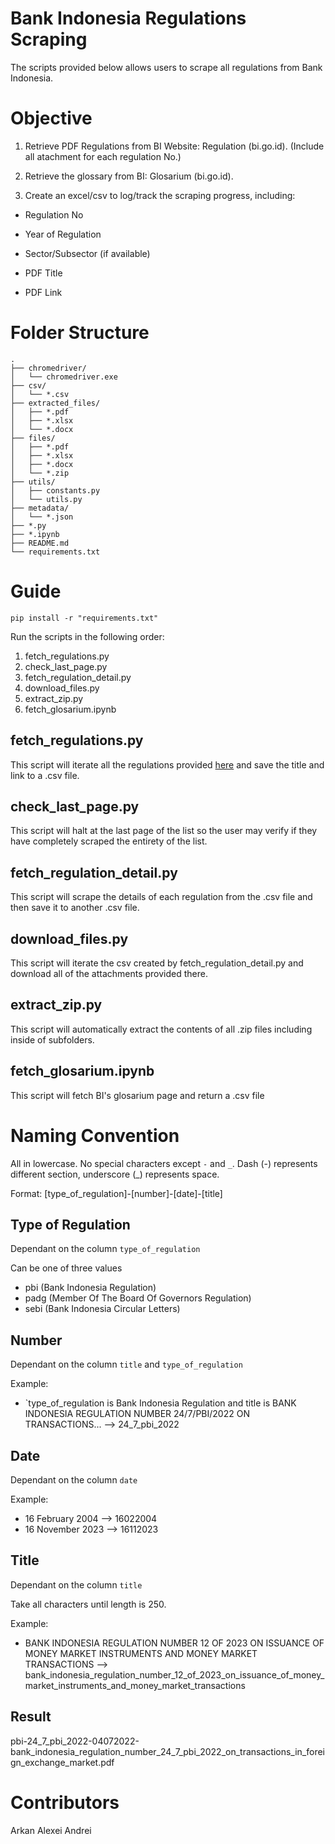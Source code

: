 # Bank Indonesia Regulations Scraping
The scripts provided below allows users to scrape all regulations from Bank Indonesia.

# Objective

1. Retrieve PDF Regulations from BI Website: Regulation (bi.go.id). (Include all atachment for each regulation No.)

2. Retrieve the glossary from BI: Glosarium (bi.go.id). 

3. Create an excel/csv to log/track the scraping progress, including: 

- Regulation No

- Year of Regulation

- Sector/Subsector (if available) 

- PDF Title

- PDF Link

# Folder Structure

```
.
├── chromedriver/
│   └── chromedriver.exe
├── csv/
│   └── *.csv
├── extracted_files/
│   ├── *.pdf
│   ├── *.xlsx
│   └── *.docx
├── files/
│   ├── *.pdf
│   ├── *.xlsx
│   ├── *.docx
│   └── *.zip
├── utils/
│   ├── constants.py
│   └── utils.py
├── metadata/
│   └── *.json
├── *.py
├── *.ipynb
├── README.md
└── requirements.txt
```

# Guide

`pip install -r "requirements.txt"`

Run the scripts in the following order:

1. fetch_regulations.py
2. check_last_page.py
3. fetch_regulation_detail.py
4. download_files.py
5. extract_zip.py
6. fetch_glosarium.ipynb

## fetch_regulations.py
This script will iterate all the regulations provided [here](https://www.bi.go.id/en/publikasi/peraturan/Default.aspx) and save the title and link to a .csv file.

## check_last_page.py
This script will halt at the last page of the list so the user may verify if they have completely scraped the entirety of the list.

## fetch_regulation_detail.py
This script will scrape the details of each regulation from the .csv file and then save it to another .csv file.

## download_files.py
This script will iterate the csv created by fetch_regulation_detail.py and download all of the attachments provided there.

## extract_zip.py
This script will automatically extract the contents of all .zip files including inside of subfolders.

## fetch_glosarium.ipynb
This script will fetch BI's glosarium page and return a .csv file

# Naming Convention

All in lowercase. No special characters except `-` and `_`. Dash (-) represents different section, underscore (_) represents space.

Format: [type_of_regulation]-[number]-[date]-[title]

## Type of Regulation

Dependant on the column `type_of_regulation`

Can be one of three values
- pbi (Bank Indonesia Regulation)
- padg (Member Of The Board Of Governors Regulation)
- sebi (Bank Indonesia Circular Letters)

## Number

Dependant on the column `title` and `type_of_regulation`

Example:
- `type_of_regulation is Bank Indonesia Regulation and title is BANK INDONESIA REGULATION NUMBER 24/7/PBI/2022 ON TRANSACTIONS... --> 24_7_pbi_2022

## Date
Dependant on the column `date`

Example:
- 16 February 2004 --> 16022004
- 16 November 2023 --> 16112023

## Title
Dependant on the column `title`

Take all characters until length is 250.

Example:
- BANK INDONESIA REGULATION NUMBER 12 OF 2023 ON ISSUANCE OF MONEY MARKET INSTRUMENTS AND MONEY MARKET TRANSACTIONS --> bank_indonesia_regulation_number_12_of_2023_on_issuance_of_money_market_instruments_and_money_market_transactions

## Result
pbi-24_7_pbi_2022-04072022-bank_indonesia_regulation_number_24_7_pbi_2022_on_transactions_in_foreign_exchange_market.pdf

# Contributors
Arkan Alexei Andrei